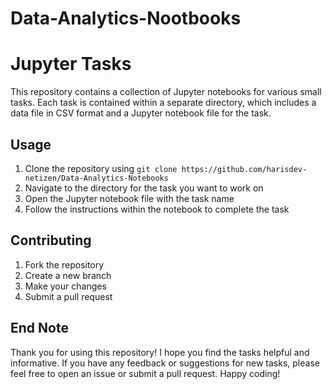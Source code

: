 # Data-Analytics-Nootbooks

# Jupyter Tasks

This repository contains a collection of Jupyter notebooks for various small tasks. Each task is contained within a separate directory, which includes a data file in CSV format and a Jupyter notebook file for the task.

## Usage

1. Clone the repository using `git clone https://github.com/harisdev-netizen/Data-Analytics-Notebooks`
2. Navigate to the directory for the task you want to work on
3. Open the Jupyter notebook file with the task name
4. Follow the instructions within the notebook to complete the task

## Contributing

1. Fork the repository
2. Create a new branch
3. Make your changes
4. Submit a pull request

## End Note
Thank you for using this repository! I hope you find the tasks helpful and informative. If you have any feedback or suggestions for new tasks, please feel free to open an issue or submit a pull request. Happy coding!